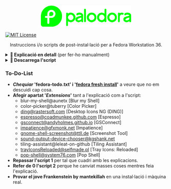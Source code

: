 <p align="center"><a href="https://github.com/mantekillah/palodora" target="_blank"><img src="./palodora-logo.png" height="66" /></a></p>

[![MIT License][license-shield]][license-url]

<p align="center">Instruccions i/o scripts de post-instal·lació per a Fedora Workstation 36.</p>

<details>
  <summary><b>🚧 Explicació en detall</b> (per fer-ho manualment)</summary>
  
---
  
1) [**Primera part de la post-instal·lació:**](#part-i---palodora-1sh)
- [Aplicar tweaks d'optimització](#aplicant-tweaks-doptimització) (millora les actualitzacions)
- [Actualitzar el sistema](#actualitzant-el-sistema)
- [Establir el nom de la màquina](#establint-el-nom-de-la-màquina) (pots posar el nom que vulguis a la teva màquina)
- [Activant repos d'RPM Fusion: *free* i *nonfree*](#activant-repos-drpm-fusion-free-i-nonfree) (pots editar les ordres si, per exemple, només vols activar els *free*)
- [Instal·lar 'Tilix'](#installant-tilix) (una terminal millorada)
- [Reiniciar el sistema](#reiniciant-el-sistema)
2) [**Segona part de la post-instal·lació:**](#part-ii---palodora-2sh)
- [Aplicant fix del rellotge](#aplicant-fix-del-rellotge) (només per usuaris amb *dual boot* de Windows + Fedora)
- [Habilitar la paqueteria *Flatpak*](#habilitant-la-paqueteria-flatpak)
- [Instal·lació automàtica de múltiples programes i/o aplicacions](#installació-automàtica-de-múltiples-programes-io-aplicacions)
- [Desinstal·lació automàtica de múltiples programes i/o aplicacions](#desinstallació-automàtica-de-múltiples-programes-io-aplicacions)
- [Actualitzar el equip i netejar brossa](#actualitzant-el-equip-i-netejant-la-brossa)
- [Reiniciar el sistema](#reiniciant-el-sistema-1)

---

# Part I - **`palodora-1.sh`**
  
<div align="center">
  
Obrir la Terminal i anar copiant i enganxant les ordres.
  
## Aplicant tweaks d'optimització:

**`echo "fastestmirror=True" | sudo tee -a /etc/dnf/dnf.conf`**

**`echo "max_parallel_downloads=10" | sudo tee -a /etc/dnf/dnf.conf`**

**`echo "defaultyes=True" | sudo tee -a /etc/dnf/dnf.conf`**

**`echo "keepcache=True" | sudo tee -a /etc/dnf/dnf.conf`**

**`echo "deltarpm=True" | sudo tee -a /etc/dnf/dnf.conf`**

## Actualitzant el sistema:

**`sudo dnf update -y --refresh`**

**`sudo dnf upgrade -y`**

## Establint el nom de la màquina:

En aquest cas, l'anomenaré "**linux**"
  
**`sudo hostnamectl set-hostname linux`**

## Activant repos d'RPM Fusion (*free* i *nonfree*):

**`sudo dnf install -y fedora-workstation-repositories`**
  
**`sudo dnf install -y https://mirrors.rpmfusion.org/free/fedora/rpmfusion-free-release-$(rpm -E %fedora).noarch.rpm https://mirrors.rpmfusion.org/nonfree/fedora/rpmfusion-nonfree-release-$(rpm -E %fedora).noarch.rpm`**
  
**`sudo dnf -y groupupdate core`**
  
**`sudo dnf -y groupupdate multimedia --setop="install_weak_deps=False" --exclude=PackageKit-gstreamer-plugin`**
  
**`sudo dnf -y groupupdate sound-and-video`**
  
**`sudo dnf install -y rpmfusion-free-release-tainted`**
  
**`sudo dnf install -y libdvdcss`**
  
**`sudo dnf install -y rpmfusion-nonfree-release-tainted`**
  
**`sudo dnf install -y \*-firmware`**
  
## Instal·lant 'Tilix':
  
**`sudo dnf install -y tilix*`**

## Reiniciant el sistema:

**`sudo reboot now`**
  
</div>

---

# Part II - **`palodora-2.sh`**
  
<div align="center">
  
Després del reinici, cal obrir **Tilix** (traurem *gnome-terminal*) i continuar copiant i enganxant les ordres.
  
## Aplicant fix del rellotge:
  
**`sudo timedatectl set-local-rtc 1`**
  
## Habilitant la paqueteria *Flatpak*:
  
**`flatpak remote-add --if-not-exists flathub https://flathub.org/repo/flathub.flatpakrepo`**
  
**`sudo flatpak override --filesystem=~/.themes`**
  
## Instal·lació automàtica de múltiples programes i/o aplicacions:
  
**`sudo dnf copr enable -y refi64/webapp-manager`**
  
**`sudo dnf config-manager --add-repo https://dl.winehq.org/wine-builds/fedora/36/winehq.repo`**
  
**`sudo rpm --import https://packages.microsoft.com/keys/microsoft.asc`**
  
**`sudo sh -c "echo -e '[code]\nname=Visual Studio Code\nbaseurl=https://packages.microsoft.com/yumrepos/vscode\nenabled=1\ngpgcheck=1\ngpgkey=https://packages.microsoft.com/keys/microsoft.asc' > /etc/yum.repos.d/vscode.repo"`**
  
**`sudo sh -c "echo -e '[teams]\nname=Microsoft Teams\nbaseurl=https://packages.microsoft.com/yumrepos/ms-teams\nenabled=1\ngpgcheck=1\ngpgkey=https://packages.microsoft.com/keys/microsoft.asc' > /etc/yum.repos.d/teams.repo"`**
  
**`sudo rpm --import https://rpm.opera.com/rpmrepo.key`**
  
**`sudo tee /etc/yum.repos.d/opera.repo <<RPMREPO`**
  
**`[opera]`**
  
**`name=Opera packages`**
  
**`type=rpm-md`**
  
**`baseurl=https://rpm.opera.com/rpm`**
  
**`gpgcheck=1`**
  
**`gpgkey=https://rpm.opera.com/rpmrepo.key`**
  
**`enabled=1`**
  
**`RPMREPO`**
  
**`git clone https://github.com/luisrguerra/wow64-icon-theme.git`**

**`cd wow64-icon-theme`**

**`sudo sh ./install.sh`**

**`cd`**

**`rm -rf wow64-icon-theme`**
  
**`git clone https://github.com/vinceliuice/Colloid-gtk-theme.git`**

**`cd Colloid-gtk-theme`**

**`sudo sh ./install.sh --theme purple --tweaks dracula rimless`**

**`cd`**

**`rm -rf Colloid-gtk-theme`**

**`sudo dnf check-update -y`**
  
**`sudo dnf install -y libfreeaptx pipewire-codec-aptx code teams opera-stable neofetch screenfetch akmod-nvidia xorg-x11-drv-nvidia-cuda gimp google-chrome-stable dejavu-sans-fonts dejavu-sans-mono-fonts liberation-narrow-fonts breeze-cursor-theme gtkhash-nautilus 'mozilla-fira-*' nautilus-image-converter nautilus-search-tool dejavu-serif-fonts webapp-manager megasync nautilus-megasync bpytop xclip filezilla gnome-chess fontawesome-fonts gnome-shell-extension-dash-to-dock gnome-themes-extra gtk-murrine-engine sassc gnome-shell-extension-netspeed micro papirus-icon-theme peek discord gnome-shell-extension-user-theme alien bleachbit torbrowser-launcher gparted vlc p7zip* gnome-tweaks aisleriot gnome-extensions-app chrome-gnome-shell lame gpart ffmpeg tree drawing telegram-desktop android-tools gnome-sound-recorder xournalpp* video-downloader dconf-editor kdenlive ffmpegthumbs htop qbittorrent curl git handbrake-gui tilix* obs-studio discord gstreamer-plugins* gstreamer1-plugins* pip google-chrome-stable kernel-headers kernel-devel gcc glibc-headers make dkms file-roller file-roller-nautilus vokoscreenNG cpu-x libretro-mgba variety xarchiver gnome-power-manager cabextract xorg-x11-font-utils fontconfig musescore pdfarranger youtube-dl xorg-x11-drv-amdgpu grub-customizer vim steam git mesa-libGLU.i686 timeshift htop lutris winehq-devel --allowerasing`**
  
**`sudo rpm -i https://download.onlyoffice.com/install/desktop/editors/linux/onlyoffice-desktopeditors.x86_64.rpm`**

**`sudo rpm -i https://download.teamviewer.com/download/linux/teamviewer.x86_64.rpm`**
  
**`sudo rpm -i https://github.com/shiftkey/desktop/releases/download/release-3.0.0-linux2/GitHubDesktop-linux-3.0.0-linux2.rpm`**
  
**`sudo rpm -i https://downloads.sourceforge.net/project/mscorefonts2/rpms/msttcore-fonts-installer-2.6-1.noarch.rpm`**

**`flatpak install -y flathub com.github.tchx84.Flatseal`**

**`flatpak install -y flathub com.github.muriloventuroso.pdftricks`**
  
**`flatpak install -y flathub io.gitlab.librewolf-community`**

**`flatpak install -y flathub com.github.robertsanseries.ciano`**
  
**`flatpak install -y flathub net.cozic.joplin_desktop`**
  
**`flatpak install -y flathub io.github.Soundux`**

**`flatpak install -y flathub com.mattjakeman.ExtensionManager`**
  
**`flatpak install -y flathub com.rafaelmardojai.Blanket`**

## Desinstal·lació automàtica de múltiples programes i/o aplicacions:  

**`sudo dnf remove -y gnome-tour gnome-contacts gnome-terminal libreoffice* rhythmbox* yelp fedora-chromium-config mediawriter gnome-maps gnome-weather gnome-photos totem`**
  
## Actualitzant el equip i netejant la brossa:

**`gsettings set com.gexperts.Tilix.Settings theme-variant 'dark'`**

**`gsettings set org.gnome.desktop.interface icon-theme 'Wow64'`**

**`gsettings set org.gnome.desktop.interface gtk-theme 'Colloid-Purple-Dark-Dracula'`**
	
**`gsettings set org.gnome.shell.extensions.user-theme name 'Colloid-Purple-Dark-Dracula'`**
	
**`gsettings set org.gnome.desktop.interface monospace-font-name 'Source Code Pro Semi-Bold 11'`**

**`flatpak update -y`**

**`flatpak uninstall -y --unused --delete-data`**

**`sudo dnf update -y --refresh`**

**`fc-cache -v`**

**`sudo dnf autoremove -y`**

**`sudo dnf clean all`**

## Reiniciant el sistema:

**`sudo reboot now`**

</div>

---
  
</details>

<details>
  <summary><b>🚧 Descarrega l'script</b></summary>

<p align="center"><b>L'script encara no està disponible.</b></p>
  
---

</details>


### To-Do-List

- ***Chequiar* 'fedora-todo.txt' i '[fedora fresh install](https://github.com/search?q=fedora+fresh+install&type=Repositories)'** a veure que no em descuidi cap cosa.
- **Afegir apartat '*Extensions*'** tant a l'explicació com a l'script:
	- blur-my-shell@aunetx [Blur my Shell]
	- color-picker@tuberry [Color Picker]
	- ding@rastersoft.com [Desktop Icons NG (DING)]
	- espresso@coadmunkee.github.com [Espresso]
	- gsconnect@andyholmes.github.io [GSConnect]
	- impatience@gfxmonk.net [Impatience]
	- gnome-shell-screenshot@ttll.de [Screenshot Tool]
	- sound-output-device-chooser@kgshank.net
	- tiling-assistant@leleat-on-github [Tiling Assistant]
	- trayIconsReloaded@selfmade.pl [Tray Icons: Reloaded]
	- pop-shell@system76.com [Pop Shell]
- **Repassar l'script 1** per tal que cuadri amb les explicacions.
- **Refer de 0 l'script 2** perque he canviat masses coses mentres feia l'explicació.
- **Provar el jove Frankenstein by mantekillah** en una instal·lació i màquina real.

[license-shield]: https://img.shields.io/github/license/mantekillah/palodora.svg
[license-url]: https://github.com/mantekillah/palodora/blob/master/LICENSE
